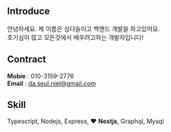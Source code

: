 ## Introduce
안녕하세요. 제 이름은 심다슬이고 백엔드 개발을 하고있어요. <br>
호기심이 많고 모든것에서 배우려고하는 개발자입니다!

## Contract
**Mobie** : 010-3159-2776 <br>
**Email** : da.seul.niel@gmail.com 

## Skill
Typescript, Nodejs, Express, ♥ **Nestjs**, Graphql, Mysql
